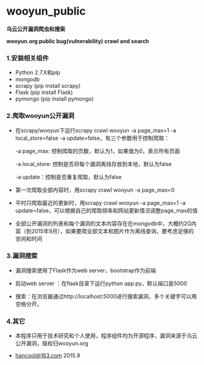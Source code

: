 # wooyun_public 
**乌云公开漏洞爬虫和搜索**

**wooyun.org public bug(vulnerability) crawl and search**

### 1.安装相关组件
+ Python 2.7.X和pip
+ mongodb
+ scrapy (pip install scrapy)
+ Flask (pip install Flask)
+ pymongo (pip install pymongo) 

### 2.爬取wooyun公开漏洞
+ 在scrapy/wooyun下运行scrapy crawl wooyun -a page_max=1  -a local_store=false -a update=false，有三个参数用于控制爬取：

    -a page_max: 控制爬取的页数，默认为1，如果值为0，表示所有页面
    
    -a local_store: 控制是否将每个漏洞离线存放到本地，默认为false
    
    -a update：控制是否重复爬取，默认为false
    
 + 第一次爬取全部内容时，用scrapy crawl wooyun -a page_max=0
  
 + 平时只爬取最近的更新时，用scrapy crawl wooyun -a page_max=1 -a update=false，可以根据自己的爬取频率和网站更新情况调整page_max的值
 
 + 全部公开漏洞的列表和每个漏洞的文本内容存在在mongodb中，大概约2G内容（到2015年9月），如果要爬全部文本和图片作为离线查询，要考虑足够的空间和时间

### 3.漏洞搜索 
+ 漏洞搜索使用了Flask作为web server，bootstrap作为前端

+ 启动web server ：在flask目录下运行python app.py，默认端口是5000

+ 搜索：在浏览器通过http://localhost:5000进行搜索漏洞，多个关键字可以用空格分开。

### 4.其它

+ 本程序只用于技术研究和个人使用，程序组件均为开源程序，漏洞来源于乌云公开漏洞，版权归wooyun.org

+ hancool@163.com 2015.9
